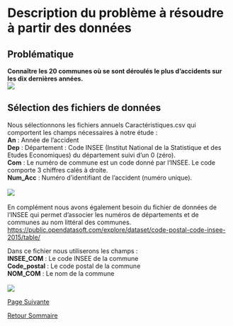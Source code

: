 # Description du problème à résoudre à partir des données

## Problématique
<strong>Connaître les 20 communes où se sont déroulés le plus d’accidents sur les dix dernières années.</strong>
<br>
![](https://user-images.githubusercontent.com/54117403/80631935-cd099800-8a56-11ea-8059-3573ba99ae42.png)

## Sélection des fichiers de données
Nous sélectionnons les fichiers annuels Caractéristiques.csv qui comportent les champs nécessaires à notre étude :<br>
<strong>An</strong> : Année de l’accident <br>
<strong>Dep</strong> : Département : Code INSEE (Institut National de la Statistique et des Etudes Economiques) du département suivi d’un 0 (zéro). <br>
<strong>Com</strong> : Le numéro de commune est un code donné par l‘INSEE. Le code comporte 3 chiffres calés à droite. <br>
<strong>Num_Acc</strong> : Numéro d’identifiant de l’accident (numéro unique). <br><br>
![](https://user-images.githubusercontent.com/54117403/80632093-03471780-8a57-11ea-928a-9c15ed3b9d11.jpg)
<br><br>
En complément nous avons également besoin du fichier de données de l’INSEE qui permet d’associer les numéros de départements et de communes au nom littéral des communes.
https://public.opendatasoft.com/explore/dataset/code-postal-code-insee-2015/table/

Dans ce fichier nous utiliserons les champs : <br>
<strong>INSEE_COM</strong> : Le code INSEE de la commune <br>
<strong>Code_postal</strong> : Le code postal de la commune <br>
<strong>NOM_COM</strong> : Le nom de la commune <br>
<br>
![](https://user-images.githubusercontent.com/54117403/80632835-18707600-8a58-11ea-8dd8-c0cc5c959257.PNG)


[Page Suivante](https://daviddemacedo.github.io/sid_spark/algo)

[Retour Sommaire](https://daviddemacedo.github.io/sid_spark/)

